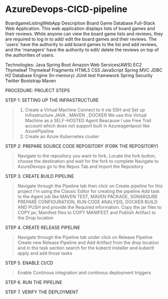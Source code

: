 # AzureDevops-CICD-pipeline
BoardgameListingWebApp
Description
Board Game Database Full-Stack Web Application. This web application displays lists of board games and their reviews. While anyone can view the board game lists and reviews, they are required to log in to add/ edit the board games and their reviews. The 'users' have the authority to add board games to the list and add reviews, and the 'managers' have the authority to edit/ delete the reviews on top of the authorities of users.

Technologies:
Java
Spring Boot
Amazon Web Services(AWS) EC2
Thymeleaf
Thymeleaf Fragments
HTML5
CSS
JavaScript
Spring MVC
JDBC
H2 Database Engine (In-memory)
JUnit test framework
Spring Security
Twitter Bootstrap
Maven


PROCEDURE: PROJECT STEPS

STEP 1: SETTING UP THE INFRASTRUCTURE
> 1. Create a Virtual Machine
> Connect to it via SSH and Set up Infrastructure  JAVA , MAVEN , DOCKER
> We use this Virtual Machine as a SELF-HOSTED Agent  Beacause I use Free Trail account which does not support built in Azureagentpool like AzurePipeline
> 2. Create an Azure Kubernetes cluster

STEP 2: PREPARE SOURCE CODE REPOSITORY (FORK THE REPOSITORY)
> Navigate to the repository you want to fork, Locate the fork button, choose the destination and wait for the fork to complete
> Navigate to AzureDevops go to the Repos Tab and Import the Repository

STEP 3. CREATE BUILD PIPELINE
> Navigate through the Pipeline tab then click on Create pipeline for this project I'm using the Classic Editor for creating the pipeline
> Add task to the Agent job like MAVEN TEST, MAVEN PACKAGE, SONARQUBE PREPARE CONFIGURATION, RUN CODE ANALYSIS, DOCKER BUILD AND PUSH and provide the Required information.
> Copy the jar files to COPY.jar, Manifest files to COPY MANIFEST and Publish Artifact to the Drop location
 
STEP 4. CREATE RELEASE PIPELINE
> Navigate through the Pipeline tab under click on Release Pipeline
> Create new Release Pipeline and Add Artifact from the drop location and in the task section search for the kubectl installer and kubectl apply and add those tasks

STEP 5. ENABLE CI/CD
> Enable Continous integration and continous deployment triggers

STEP 6. RUN THE PIPELINE

STEP 7. VERIFY THE DEPLOYMENT
